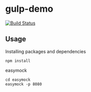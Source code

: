 gulp-demo
==========

[![Build Status](https://travis-ci.org/morinpic/nanika-gulp.svg?branch=master)](https://travis-ci.org/morinpic/nanika-gulp)

## Usage

Installing packages and dependencies
```
npm install
```

easymock
```
cd easymock
easymock -p 8080
```
